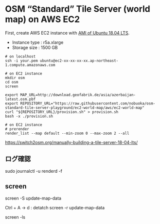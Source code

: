 OSM “Standard” Tile Server (world map) on AWS EC2
=====

First, create AWS EC2 instance with [AMI of Ubuntu 18.04 LTS](https://aws.amazon.com/marketplace/pp/B07CQ33QKV).

* Instance type : r5a.xlarge
* Storage size : 1500 GB

```
# on localhost
ssh -i your.pem ubuntu@ec2-xx-xx-xx-xx.ap-northeast-1.compute.amazonaws.com
```

```
# on EC2 instance
mkdir osm
cd osm
screen

export MAP_URL=http://download.geofabrik.de/asia/azerbaijan-latest.osm.pbf
export REPOSITORY_URL="https://raw.githubusercontent.com/nobuoka/osm-standard-tile-server-playground/ec2-world-map/aws/ec2-world-map"
curl "${REPOSITORY_URL}/provision.sh" > provision.sh
bash -x ./provision.sh
```

```
# on EC2 instance
# prerender
render_list --map default --min-zoom 0 --max-zoom 2 --all
```

https://switch2osm.org/manually-building-a-tile-server-18-04-lts/


## ログ確認

sudo journalctl -u renderd -f

## screen

screen -S update-map-data

Ctrl + A -> d : detatch
screen -r update-map-data

screen -ls

